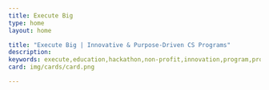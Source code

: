 ```yaml
---
title: Execute Big
type: home
layout: home

title: "Execute Big | Innovative & Purpose-Driven CS Programs"
description: 
keywords: execute,education,hackathon,non-profit,innovation,program,programming,coding,impact
card: img/cards/card.png

---
```

